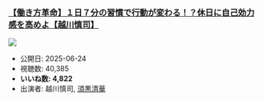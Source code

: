 ### [【働き方革命】１日７分の習慣で行動が変わる！？休日に自己効力感を高めよ【越川慎司】](https://www.youtube.com/watch?v=XORxTQ_VyFI)
[![](https://img.youtube.com/vi/XORxTQ_VyFI/sddefault.jpg)](https://www.youtube.com/watch?v=XORxTQ_VyFI)
-   公開日: 2025-06-24
-   視聴数: 40,385
-   **いいね数: 4,822**
-   出演者: 越川慎司, [須黒清華](/rehacq_fan/people/須黒清華 "wikilink")
